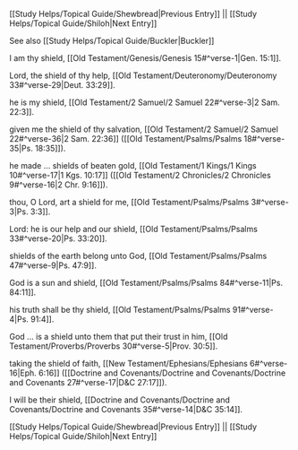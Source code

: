 [[Study Helps/Topical Guide/Shewbread|Previous Entry]]  ||  [[Study Helps/Topical Guide/Shiloh|Next Entry]]

 See also [[Study Helps/Topical Guide/Buckler|Buckler]]

 I am thy shield, [[Old Testament/Genesis/Genesis 15#^verse-1|Gen. 15:1]].

 Lord, the shield of thy help, [[Old Testament/Deuteronomy/Deuteronomy 33#^verse-29|Deut. 33:29]].

 he is my shield, [[Old Testament/2 Samuel/2 Samuel 22#^verse-3|2 Sam. 22:3]].

 given me the shield of thy salvation, [[Old Testament/2 Samuel/2 Samuel 22#^verse-36|2 Sam. 22:36]] ([[Old Testament/Psalms/Psalms 18#^verse-35|Ps. 18:35]]).

 he made ... shields of beaten gold, [[Old Testament/1 Kings/1 Kings 10#^verse-17|1 Kgs. 10:17]] ([[Old Testament/2 Chronicles/2 Chronicles 9#^verse-16|2 Chr. 9:16]]).

 thou, O Lord, art a shield for me, [[Old Testament/Psalms/Psalms 3#^verse-3|Ps. 3:3]].

 Lord: he is our help and our shield, [[Old Testament/Psalms/Psalms 33#^verse-20|Ps. 33:20]].

 shields of the earth belong unto God, [[Old Testament/Psalms/Psalms 47#^verse-9|Ps. 47:9]].

 God is a sun and shield, [[Old Testament/Psalms/Psalms 84#^verse-11|Ps. 84:11]].

 his truth shall be thy shield, [[Old Testament/Psalms/Psalms 91#^verse-4|Ps. 91:4]].

 God ... is a shield unto them that put their trust in him, [[Old Testament/Proverbs/Proverbs 30#^verse-5|Prov. 30:5]].

 taking the shield of faith, [[New Testament/Ephesians/Ephesians 6#^verse-16|Eph. 6:16]] ([[Doctrine and Covenants/Doctrine and Covenants/Doctrine and Covenants 27#^verse-17|D&C 27:17]]).

 I will be their shield, [[Doctrine and Covenants/Doctrine and Covenants/Doctrine and Covenants 35#^verse-14|D&C 35:14]].

[[Study Helps/Topical Guide/Shewbread|Previous Entry]]  ||  [[Study Helps/Topical Guide/Shiloh|Next Entry]]